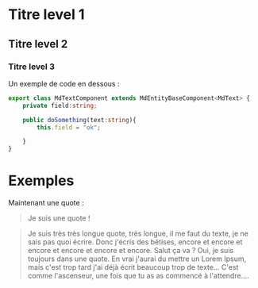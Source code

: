 # Titre level 1
## Titre level 2
### Titre level 3

Un exemple de code en dessous :
``` ts
export class MdTextComponent extends MdEntityBaseComponent<MdText> {
    private field:string;

    public doSomething(text:string){
        this.field = "ok";

    }
}
```

# Exemples

Maintenant une quote :
> Je suis une quote !

> Je suis très très longue quote, très longue, il me faut du texte, je ne sais pas quoi écrire. Donc j'écris des bêtises, encore et encore et encore et encore et encore et encore. Salut ça va ? Oui, je suis toujours dans une quote. En vrai j'aurai du mettre un Lorem Ipsum, mais c'est trop tard j'ai déjà écrit beaucoup trop de texte... C'est comme l'ascenseur, une fois que tu as as commencé à l'attendre....